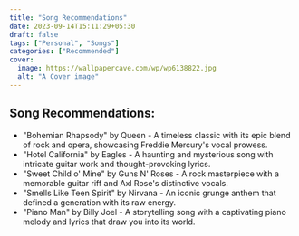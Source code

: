 ```yaml
---
title: "Song Recommendations"
date: 2023-09-14T15:11:29+05:30
draft: false
tags: ["Personal", "Songs"]
categories: ["Recommended"]
cover:
  image: https://wallpapercave.com/wp/wp6138822.jpg
  alt: "A Cover image"
---
```


## Song Recommendations:

- "Bohemian Rhapsody" by Queen - A timeless classic with its epic blend of rock and opera, showcasing Freddie Mercury's vocal prowess.
- "Hotel California" by Eagles - A haunting and mysterious song with intricate guitar work and thought-provoking lyrics.
- "Sweet Child o' Mine" by Guns N' Roses - A rock masterpiece with a memorable guitar riff and Axl Rose's distinctive vocals.
- "Smells Like Teen Spirit" by Nirvana - An iconic grunge anthem that defined a generation with its raw energy.
- "Piano Man" by Billy Joel - A storytelling song with a captivating piano melody and lyrics that draw you into its world.
